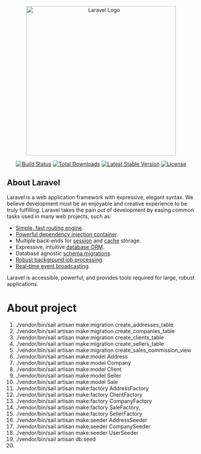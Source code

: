 <p align="center"><a href="https://laravel.com" target="_blank"><img src="https://raw.githubusercontent.com/laravel/art/master/logo-lockup/5%20SVG/2%20CMYK/1%20Full%20Color/laravel-logolockup-cmyk-red.svg" width="400" alt="Laravel Logo"></a></p>

<p align="center">
<a href="https://github.com/laravel/framework/actions"><img src="https://github.com/laravel/framework/workflows/tests/badge.svg" alt="Build Status"></a>
<a href="https://packagist.org/packages/laravel/framework"><img src="https://img.shields.io/packagist/dt/laravel/framework" alt="Total Downloads"></a>
<a href="https://packagist.org/packages/laravel/framework"><img src="https://img.shields.io/packagist/v/laravel/framework" alt="Latest Stable Version"></a>
<a href="https://packagist.org/packages/laravel/framework"><img src="https://img.shields.io/packagist/l/laravel/framework" alt="License"></a>
</p>

## About Laravel

Laravel is a web application framework with expressive, elegant syntax. We believe development must be an enjoyable and creative experience to be truly fulfilling. Laravel takes the pain out of development by easing common tasks used in many web projects, such as:

- [Simple, fast routing engine](https://laravel.com/docs/routing).
- [Powerful dependency injection container](https://laravel.com/docs/container).
- Multiple back-ends for [session](https://laravel.com/docs/session) and [cache](https://laravel.com/docs/cache) storage.
- Expressive, intuitive [database ORM](https://laravel.com/docs/eloquent).
- Database agnostic [schema migrations](https://laravel.com/docs/migrations).
- [Robust background job processing](https://laravel.com/docs/queues).
- [Real-time event broadcasting](https://laravel.com/docs/broadcasting).

Laravel is accessible, powerful, and provides tools required for large, robust applications.

# About project
1.  ./vendor/bin/sail artisan make:migration create_addresses_table
2. ./vendor/bin/sail artisan make:migration create_companies_table
3. ./vendor/bin/sail artisan make:migration create_clients_table
4. ./vendor/bin/sail artisan make:migration create_sellers_table
5. ./vendor/bin/sail artisan make:migration create_sales_commission_view
6. ./vendor/bin/sail artisan make:model Address
7. ./vendor/bin/sail artisan make:model Company
8. ./vendor/bin/sail artisan make:model Client
9. ./vendor/bin/sail artisan make:model Seller
10. ./vendor/bin/sail artisan make:model Sale
11. ./vendor/bin/sail artisan make:factory AddressFactory
12. ./vendor/bin/sail artisan make:factory ClientFactory
13. ./vendor/bin/sail artisan make:factory CompanyFactory
14. ./vendor/bin/sail artisan make:factory SaleFactory,
15. ./vendor/bin/sail artisan make:factory SellerFactory
16. ./vendor/bin/sail artisan make:seeder AddressSeeder
17. ./vendor/bin/sail artisan make:seeder CompanySeeder
18. ./vendor/bin/sail artisan make:seeder UserSeeder
19. ./vendor/bin/sail artisan db:seed
20. 